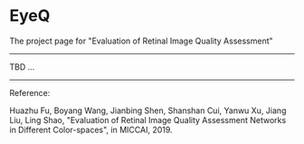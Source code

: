 # EyeQ
The project page for "Evaluation of Retinal Image Quality Assessment"

-----

TBD ...

-----
Reference:


Huazhu Fu, Boyang Wang, Jianbing Shen, Shanshan Cui, Yanwu Xu, Jiang Liu, Ling Shao, "Evaluation of Retinal Image Quality Assessment Networks in Different Color-spaces", in MICCAI, 2019.
